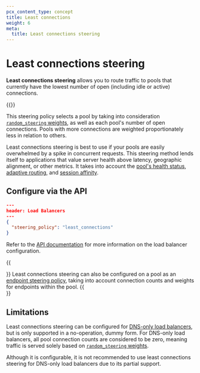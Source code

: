 ```yaml
---
pcx_content_type: concept
title: Least connections
weight: 6
meta:
  title: Least connections steering
---
```


# Least connections steering

**Least connections steering** allows you to route traffic to pools that currently have the lowest number of open (including idle or active) connections.

{{<render file="_lcs-http2-callout.md">}}

This steering policy selects a pool by taking into consideration [`random_steering` weights](/load-balancing/understand-basics/traffic-steering/steering-policies/standard-options/#random-steering), as well as each pool's number of open connections. Pools with more connections are weighted proportionately less in relation to others.

Least connections steering is best to use if your pools are easily overwhelmed by a spike in concurrent requests. This steering method lends itself to applications that value server health above latency, geographic alignment, or other metrics. It takes into account the [pool's health status](/load-balancing/understand-basics/health-details/#how-a-pool-becomes-unhealthy), [adaptive routing](/load-balancing/understand-basics/adaptive-routing/), and [session affinity](/load-balancing/understand-basics/session-affinity/).

## Configure via the API

```json
---
header: Load Balancers
---
{
  "steering_policy": "least_connections"
}
```

Refer to the [API documentation](/api/operations/load-balancers-update-load-balancer) for more information on the load balancer configuration.

{{<Aside type="note">}}
Least connections steering can also be configured on a pool as an [endpoint steering policy](/load-balancing/understand-basics/traffic-steering/origin-level-steering/least-connections-origin/), taking into account connection counts and weights for endpoints within the pool.
{{</Aside>}}

## Limitations

Least connections steering can be configured for [DNS-only load balancers](/load-balancing/understand-basics/proxy-modes/#dns-only-load-balancing), but is only supported in a no-operation, dummy form. For DNS-only load balancers, all pool connection counts are considered to be zero, meaning traffic is served solely based on [`random_steering` weights](/load-balancing/understand-basics/traffic-steering/steering-policies/standard-options/#random-steering).

Although it is configurable, it is not recommended to use least connections steering for DNS-only load balancers due to its partial support.